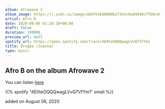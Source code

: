 ```yaml
---
album: Afrowave 2
album_image: https://i.scdn.co/image/ab67616d0000b273e5c0a84848cf760ce6860952
artist: Afro B
date: 2020-08-06 01:20:10+00:00
draft: false
duration: 199000
preview_url: null
spotify_url: https://open.spotify.com/track/4E0teOQQQwagLVvQ7VfYm1
title: Drogba (Joanna)
type: music
---
```



## Afro B on the album Afrowave 2

You can listen [here](https://open.spotify.com/track/4E0teOQQQwagLVvQ7VfYm1)

{{% spotify "4E0teOQQQwagLVvQ7VfYm1" small %}}

added on August 06, 2020
